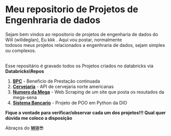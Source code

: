 # Meu repositorio de Projetos de Engenhraria de dados  
Sejam bem vindos ao repositorio de projetos de engenharia de dados do Will (willdeglan), Eu kkk . Aqui vou postar, normalmente\
todosos meus projetos relacionados a engenhraria de dados, sejam simples ou complexos.\
<br>
<!--  
<img width="676" height="320" alt="image" src="img/databricks_github.png" /> 
-->

Esse repositário é gravado todos os Projetos criados no databricks via **Databricks\Repos**
1. **[BPC](BPC)** - Beneficio de Prestação continuada
2. **[Cervejaria](cervejarias_americanas)** - API de cervejaria norte americanas 
3. **[Numero da Mega](Numeros_da_MegaSena)** - Web Scraping de um site que posta os resutados da mega-sena
4. **[Sistema Bancario](sistema_bancario)** - Projeto de POO em Python da DIO

**Fique a vontade para verificar/observar cada um dos projetos!!! Qual quer dúvida me coloco a disposição**

Abraços do [**Will**](https://www.linkedin.com/in/willdeglan/)😎

<!--
Estou pensando em mudar a logo do SQL DICAS para essa:

<img alt="sqldicas" src="img/sqldicasnew.png" />

_modificação:_
* remoção do quadro com a Letra **W**
-->

